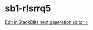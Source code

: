 # sb1-rlsrrq5

[Edit in StackBlitz next generation editor ⚡️](https://stackblitz.com/~/github.com/IncomeStreamSurfer/sb1-rlsrrq5)